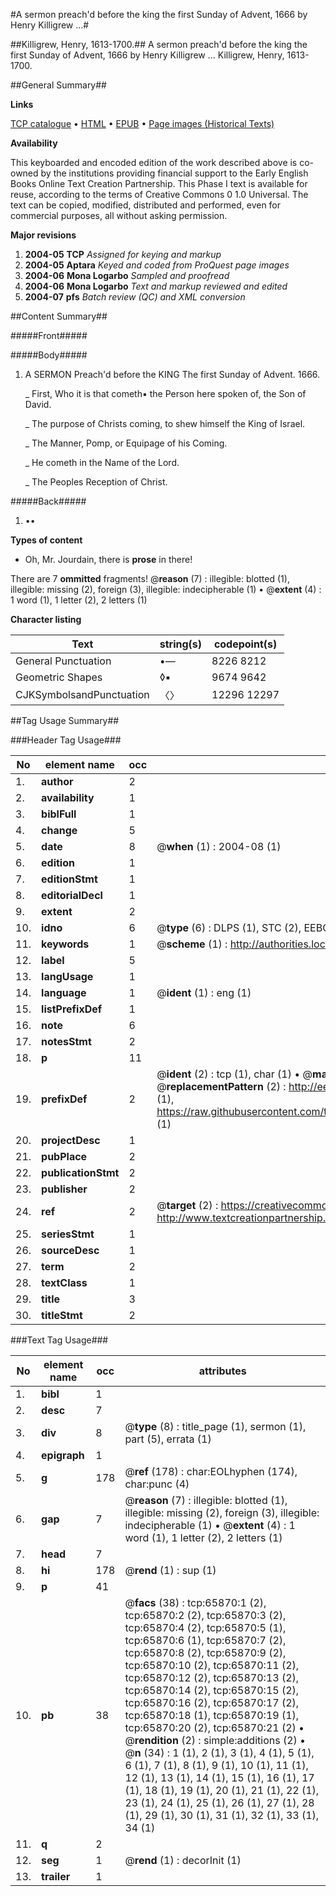 #A sermon preach'd before the king the first Sunday of Advent, 1666 by Henry Killigrew ...#

##Killigrew, Henry, 1613-1700.##
A sermon preach'd before the king the first Sunday of Advent, 1666 by Henry Killigrew ...
Killigrew, Henry, 1613-1700.

##General Summary##

**Links**

[TCP catalogue](http://www.ota.ox.ac.uk/tcp/)  • 
[HTML](http://tei.it.ox.ac.uk/tcp/Texts-HTML/free/A47/A47367.html)  • 
[EPUB](http://tei.it.ox.ac.uk/tcp/Texts-EPUB/free/A47/A47367.epub) • 
[Page images (Historical Texts)](https://data.historicaltexts.jisc.ac.uk/view?pubId=eebo-12696560e&pageId=eebo-12696560e-65870-1)

**Availability**

This keyboarded and encoded edition of the
	       work described above is co-owned by the institutions
	       providing financial support to the Early English Books
	       Online Text Creation Partnership. This Phase I text is
	       available for reuse, according to the terms of Creative
	       Commons 0 1.0 Universal. The text can be copied,
	       modified, distributed and performed, even for
	       commercial purposes, all without asking permission.

**Major revisions**

1. __2004-05__ __TCP__ *Assigned for keying and markup*
1. __2004-05__ __Aptara__ *Keyed and coded from ProQuest page images*
1. __2004-06__ __Mona Logarbo__ *Sampled and proofread*
1. __2004-06__ __Mona Logarbo__ *Text and markup reviewed and edited*
1. __2004-07__ __pfs__ *Batch review (QC) and XML conversion*

##Content Summary##

#####Front#####

#####Body#####

1. A
SERMON
Preach'd before the
KING
The first Sunday of Advent. 1666.

    _ First, Who it is that cometh▪ the Person here
spoken of, the Son of David.

    _ The purpose of Christs coming, to shew
himself the King of Israel.

    _ The Manner, Pomp, or Equipage of his
Coming.

    _ He cometh in the Name of the Lord.

    _ The Peoples Reception of Christ.

#####Back#####

1. ••

**Types of content**

  * Oh, Mr. Jourdain, there is **prose** in there!

There are 7 **ommitted** fragments! 
 @__reason__ (7) : illegible: blotted (1), illegible: missing (2), foreign (3), illegible: indecipherable (1)  •  @__extent__ (4) : 1 word (1), 1 letter (2), 2 letters (1)

**Character listing**


|Text|string(s)|codepoint(s)|
|---|---|---|
|General Punctuation|•—|8226 8212|
|Geometric Shapes|◊▪|9674 9642|
|CJKSymbolsandPunctuation|〈〉|12296 12297|

##Tag Usage Summary##

###Header Tag Usage###

|No|element name|occ|attributes|
|---|---|---|---|
|1.|__author__|2||
|2.|__availability__|1||
|3.|__biblFull__|1||
|4.|__change__|5||
|5.|__date__|8| @__when__ (1) : 2004-08 (1)|
|6.|__edition__|1||
|7.|__editionStmt__|1||
|8.|__editorialDecl__|1||
|9.|__extent__|2||
|10.|__idno__|6| @__type__ (6) : DLPS (1), STC (2), EEBO-CITATION (1), OCLC (1), VID (1)|
|11.|__keywords__|1| @__scheme__ (1) : http://authorities.loc.gov/ (1)|
|12.|__label__|5||
|13.|__langUsage__|1||
|14.|__language__|1| @__ident__ (1) : eng (1)|
|15.|__listPrefixDef__|1||
|16.|__note__|6||
|17.|__notesStmt__|2||
|18.|__p__|11||
|19.|__prefixDef__|2| @__ident__ (2) : tcp (1), char (1)  •  @__matchPattern__ (2) : ([0-9\-]+):([0-9IVX]+) (1), (.+) (1)  •  @__replacementPattern__ (2) : http://eebo.chadwyck.com/downloadtiff?vid=$1&page=$2 (1), https://raw.githubusercontent.com/textcreationpartnership/Texts/master/tcpchars.xml#$1 (1)|
|20.|__projectDesc__|1||
|21.|__pubPlace__|2||
|22.|__publicationStmt__|2||
|23.|__publisher__|2||
|24.|__ref__|2| @__target__ (2) : https://creativecommons.org/publicdomain/zero/1.0/ (1), http://www.textcreationpartnership.org/docs/. (1)|
|25.|__seriesStmt__|1||
|26.|__sourceDesc__|1||
|27.|__term__|2||
|28.|__textClass__|1||
|29.|__title__|3||
|30.|__titleStmt__|2||


###Text Tag Usage###

|No|element name|occ|attributes|
|---|---|---|---|
|1.|__bibl__|1||
|2.|__desc__|7||
|3.|__div__|8| @__type__ (8) : title_page (1), sermon (1), part (5), errata (1)|
|4.|__epigraph__|1||
|5.|__g__|178| @__ref__ (178) : char:EOLhyphen (174), char:punc (4)|
|6.|__gap__|7| @__reason__ (7) : illegible: blotted (1), illegible: missing (2), foreign (3), illegible: indecipherable (1)  •  @__extent__ (4) : 1 word (1), 1 letter (2), 2 letters (1)|
|7.|__head__|7||
|8.|__hi__|178| @__rend__ (1) : sup (1)|
|9.|__p__|41||
|10.|__pb__|38| @__facs__ (38) : tcp:65870:1 (2), tcp:65870:2 (2), tcp:65870:3 (2), tcp:65870:4 (2), tcp:65870:5 (1), tcp:65870:6 (1), tcp:65870:7 (2), tcp:65870:8 (2), tcp:65870:9 (2), tcp:65870:10 (2), tcp:65870:11 (2), tcp:65870:12 (2), tcp:65870:13 (2), tcp:65870:14 (2), tcp:65870:15 (2), tcp:65870:16 (2), tcp:65870:17 (2), tcp:65870:18 (1), tcp:65870:19 (1), tcp:65870:20 (2), tcp:65870:21 (2)  •  @__rendition__ (2) : simple:additions (2)  •  @__n__ (34) : 1 (1), 2 (1), 3 (1), 4 (1), 5 (1), 6 (1), 7 (1), 8 (1), 9 (1), 10 (1), 11 (1), 12 (1), 13 (1), 14 (1), 15 (1), 16 (1), 17 (1), 18 (1), 19 (1), 20 (1), 21 (1), 22 (1), 23 (1), 24 (1), 25 (1), 26 (1), 27 (1), 28 (1), 29 (1), 30 (1), 31 (1), 32 (1), 33 (1), 34 (1)|
|11.|__q__|2||
|12.|__seg__|1| @__rend__ (1) : decorInit (1)|
|13.|__trailer__|1||
